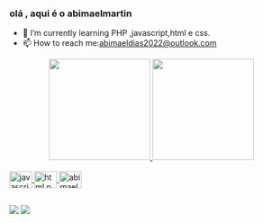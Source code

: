  ### olá , aqui é o abimaelmartin
- 🌱 I’m currently learning  PHP ,javascript,html e css.
- 📫 How to reach me:abimaeldias2022@outlook.com
<div align="center">
  <a href="https://github.com/abimaelmartin">
  <img height="180em" src="https://github-readme-stats.vercel.app/api?username=abimaelmartin&show_icons=true&theme=dracula&include_all_commits=true&count_private=true"/>
  <img height="180em" src="https://github-readme-stats.vercel.app/api/top-langs/?username=abimaelmartin&layout=compact&langs_count=7&theme=dracula"/>
</div>
<div style="display: inline_block"><br>
  <img align="center" alt="javascript.png" height="30" width="40" src="https://raw.githubusercontent.com/devicons/devicon/master/icons/javascript/javascript-plain .svg">
  <img align="center" alt="html.png" height="30" width="40" src="https://raw.githubusercontent.com/devicons/devicon/master/icons/html5/html5-original .svg">
  <img align="center" alt="abimael-css.jpg" height="30" width="40" src="https://raw.githubusercontent.com/devicons/devicon/master/icons/css3/css3-original .svg">
</div>
  
  ##
 
<div>
  
  <a href="https://instagram.com/abimaelmartins_" target="_blank"><img src="https://img.shields.io/badge/-Instagram-%23E4405F?style=for-the- badge&logo=instagram&logoColor=white" target="_blank"></a>
  <a href="https://www.linkedin.com/in/abimael-martins-dias-dias-a6253015a" target="_blank"><img src="https://https://logospng.org/logo-linkedin/?style=for-the-badge&logo=linkedin&logoColor=white" target="_blank"></a>
 
 
</div>
